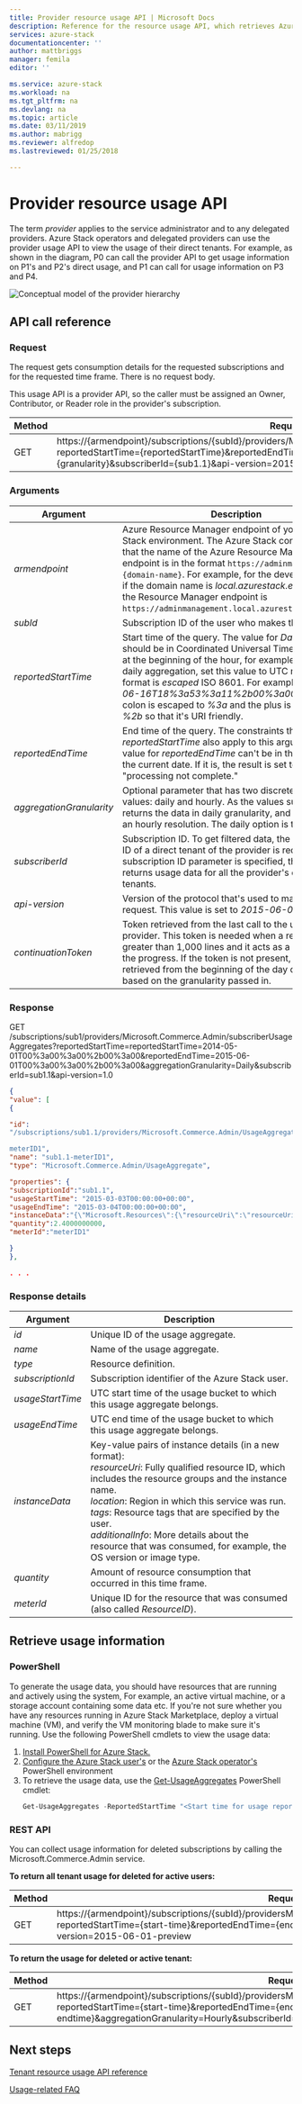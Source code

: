 ```yaml
---
title: Provider resource usage API | Microsoft Docs
description: Reference for the resource usage API, which retrieves Azure Stack usage information
services: azure-stack
documentationcenter: ''
author: mattbriggs
manager: femila
editor: ''

ms.service: azure-stack
ms.workload: na
ms.tgt_pltfrm: na
ms.devlang: na
ms.topic: article
ms.date: 03/11/2019
ms.author: mabrigg
ms.reviewer: alfredop
ms.lastreviewed: 01/25/2018

---
```

# Provider resource usage API

The term *provider* applies to the service administrator and to any delegated providers. Azure Stack operators and delegated providers can use the provider usage API to view the usage of their direct tenants. For example, as shown in the diagram, P0 can call the provider API to get usage information on P1's and P2's direct usage, and P1 can call for usage information on P3 and P4.

![Conceptual model of the provider hierarchy](media/azure-stack-provider-resource-api/image1.png)

## API call reference
### Request
The request gets consumption details for the requested subscriptions and for the requested time frame. There is no request body.

This usage API is a provider API, so the caller must be assigned an Owner, Contributor, or Reader role in the provider's subscription.

| **Method** | **Request URI** |
| --- | --- |
| GET |https://{armendpoint}/subscriptions/{subId}/providers/Microsoft.Commerce.Admin/subscriberUsageAggregates?reportedStartTime={reportedStartTime}&reportedEndTime={reportedEndTime}&aggregationGranularity={granularity}&subscriberId={sub1.1}&api-version=2015-06-01-preview&continuationToken={token-value} |

### Arguments

| **Argument** | **Description** |
| --- | --- |
| *armendpoint* |Azure Resource Manager endpoint of your Azure Stack environment. The Azure Stack convention is that the name of the Azure Resource Manager endpoint is in the format `https://adminmanagement.{domain-name}`. For example, for the development kit, if the domain name is *local.azurestack.external*, then the Resource Manager endpoint is `https://adminmanagement.local.azurestack.external`. |
| *subId* |Subscription ID of the user who makes the call. |
| *reportedStartTime* |Start time of the query. The value for *DateTime* should be in Coordinated Universal Time (UTC) and at the beginning of the hour, for example, 13:00. For daily aggregation, set this value to UTC midnight. The format is *escaped* ISO 8601. For example, *2015-06-16T18%3a53%3a11%2b00%3a00Z*, where the colon is escaped to *%3a* and the plus is escaped to *%2b* so that it's URI friendly. |
| *reportedEndTime* |End time of the query. The constraints that apply to *reportedStartTime* also apply to this argument. The value for *reportedEndTime* can't be in the future or the current date. If it is, the result is set to "processing not complete." |
| *aggregationGranularity* |Optional parameter that has two discrete potential values: daily and hourly. As the values suggest, one returns the data in daily granularity, and the other is an hourly resolution. The daily option is the default. |
| *subscriberId* |Subscription ID. To get filtered data, the subscription ID of a direct tenant of the provider is required. If no subscription ID parameter is specified, the call returns usage data for all the provider's direct tenants. |
| *api-version* |Version of the protocol that's used to make this request. This value is set to *2015-06-01-preview*. |
| *continuationToken* |Token retrieved from the last call to the usage API provider. This token is needed when a response is greater than 1,000 lines and it acts as a bookmark for the progress. If the token is not present, the data is retrieved from the beginning of the day or hour, based on the granularity passed in. |

### Response
GET
/subscriptions/sub1/providers/Microsoft.Commerce.Admin/subscriberUsageAggregates?reportedStartTime=reportedStartTime=2014-05-01T00%3a00%3a00%2b00%3a00&reportedEndTime=2015-06-01T00%3a00%3a00%2b00%3a00&aggregationGranularity=Daily&subscriberId=sub1.1&api-version=1.0

```json
{
"value": [
{

"id":
"/subscriptions/sub1.1/providers/Microsoft.Commerce.Admin/UsageAggregate/sub1.1-

meterID1",
"name": "sub1.1-meterID1",
"type": "Microsoft.Commerce.Admin/UsageAggregate",

"properties": {
"subscriptionId":"sub1.1",
"usageStartTime": "2015-03-03T00:00:00+00:00",
"usageEndTime": "2015-03-04T00:00:00+00:00",
"instanceData":"{\"Microsoft.Resources\":{\"resourceUri\":\"resourceUri1\",\"location\":\"Alaska\",\"tags\":null,\"additionalInfo\":null}}",
"quantity":2.4000000000,
"meterId":"meterID1"

}
},

. . .
```

### Response details

| **Argument** | **Description** |
| --- | --- |
| *id* |Unique ID of the usage aggregate. |
| *name* |Name of the usage aggregate. |
| *type* |Resource definition. |
| *subscriptionId* |Subscription identifier of the Azure Stack user. |
| *usageStartTime* |UTC start time of the usage bucket to which this usage aggregate belongs.|
| *usageEndTime* |UTC end time of the usage bucket to which this usage aggregate belongs. |
| *instanceData* |Key-value pairs of instance details (in a new format):<br> *resourceUri*: Fully qualified resource ID, which includes the resource groups and the instance name. <br> *location*: Region in which this service was run. <br> *tags*: Resource tags that are specified by the user. <br> *additionalInfo*: More details about the resource that was consumed, for example, the OS version or image type. |
| *quantity* |Amount of resource consumption that occurred in this time frame. |
| *meterId* |Unique ID for the resource that was consumed (also called *ResourceID*). |


## Retrieve usage information

### PowerShell

To generate the usage data, you should have resources that are running and actively using the system, For example, an active virtual machine, or a storage account containing some data etc. If you're not sure whether you have any resources running in Azure Stack Marketplace, deploy a virtual machine (VM), and verify the VM monitoring blade to make sure it's running. Use the following PowerShell cmdlets to view the usage data:

1. [Install PowerShell for Azure Stack.](azure-stack-powershell-install.md)
2. [Configure the Azure Stack user's](../user/azure-stack-powershell-configure-user.md) or the [Azure Stack operator's](azure-stack-powershell-configure-admin.md) PowerShell environment 
3. To retrieve the usage data, use the [Get-UsageAggregates](/powershell/module/azurerm.usageaggregates/get-usageaggregates) PowerShell cmdlet:
   ```powershell
   Get-UsageAggregates -ReportedStartTime "<Start time for usage reporting>" -ReportedEndTime "<end time for usage reporting>" -AggregationGranularity <Hourly or Daily>
   ```

### REST API

You can collect usage information for deleted subscriptions by calling the  Microsoft.Commerce.Admin service. 

**To return all tenant usage for deleted for active users:**

| **Method** | **Request URI** |
| --- | --- |
| GET | https://{armendpoint}/subscriptions/{subId}/providersMicrosoft.Commerce.Admin/subscriberUsageAggregates?reportedStartTime={start-time}&reportedEndTime={end-endtime}&aggregationGranularity=Hourly&api-version=2015-06-01-preview |

**To return the usage for deleted or active tenant:**

| **Method** | **Request URI** |
| --- | --- |
| GET |https://{armendpoint}/subscriptions/{subId}/providersMicrosoft.Commerce.Admin/subscriberUsageAggregates?reportedStartTime={start-time}&reportedEndTime={end-endtime}&aggregationGranularity=Hourly&subscriberId={subscriber-id}&api-version=2015-06-01-preview |


## Next steps
[Tenant resource usage API reference](azure-stack-tenant-resource-usage-api.md)

[Usage-related FAQ](azure-stack-usage-related-faq.md)
